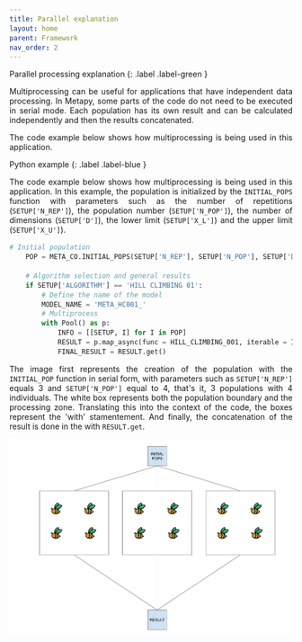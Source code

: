 ```yaml
---
title: Parallel explanation
layout: home
parent: Framework
nav_order: 2
---
```


<!--Don't delete ths script-->
<script src = "https://polyfill.io/v3/polyfill.min.js?features=es6"></script>
<script id = "MathJax-script" async src="https://cdn.jsdelivr.net/npm/mathjax@3/es5/tex-mml-chtml.js"></script>
<!--Don't delete ths script-->

Parallel processing explanation
{: .label .label-green }

<p align = "justify">Multiprocessing can be useful for applications that have independent data processing. In Metapy, some parts of the code do not need to be executed in serial mode. Each population has its own result and can be calculated independently and then the results concatenated. </p>

<p align = "justify">The code example below shows how multiprocessing is being used in this application.</p>

Python example
{: .label .label-blue }

<p align = "justify">The code example below shows how multiprocessing is being used in this application.  In this example, the population is initialized by the <code>INITIAL_POPS</code> function with parameters such as the number of repetitions (<code>SETUP['N_REP']</code>), the population number (<code>SETUP['N_POP']</code>), the number of dimensions (<code>SETUP['D']</code>), the lower limit (<code>SETUP['X_L']</code>) and the upper limit (<code>SETUP['X_U']</code>).</p>

```python
# Initial population
    POP = META_CO.INITIAL_POPS(SETUP['N_REP'], SETUP['N_POP'], SETUP['D'], SETUP['X_L'], SETUP['X_U'], SETUP['TYPE CODE'])

    # Algorithm selection and general results
    if SETUP['ALGORITHM'] == 'HILL CLIMBING 01':
        # Define the name of the model
        MODEL_NAME = 'META_HC001_'
        # Multiprocess
        with Pool() as p:
            INFO = [[SETUP, I] for I in POP]
            RESULT = p.map_async(func = HILL_CLIMBING_001, iterable = INFO)
            FINAL_RESULT = RESULT.get()

```

<p align = "justify">
The image first represents the creation of the population with the <code>INITIAL_POP</code> function in serial form, with parameters such as <code>SETUP['N_REP']</code> equals 3 and <code>SETUP['N_POP']</code> equal to 4, that's it, 3 populations with 4 individuals. The white box represents both the population boundary and the processing zone. Translating this into the context of the code, the boxes represent the 'with' stamentement. And finally, the concatenation of the result is done in the with <code>RESULT.get</code>.
</p>

<img src="assets/images/Multiprocessing explanation.png">
